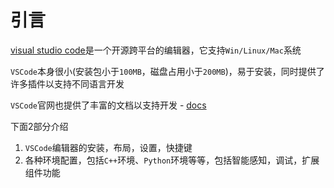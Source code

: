 # 引言

[visual studio code](https://code.visualstudio.com/)是一个开源跨平台的编辑器，它支持`Win/Linux/Mac`系统

`VSCode`本身很小(安装包小于`100MB`，磁盘占用小于`200MB`)，易于安装，同时提供了许多插件以支持不同语言开发

`VSCode`官网也提供了丰富的文档以支持开发 - [docs](https://code.visualstudio.com/docs)

下面2部分介绍

1. `VSCode`编辑器的安装，布局，设置，快捷键
2. 各种环境配置，包括`C++`环境、`Python`环境等等，包括智能感知，调试，扩展组件功能